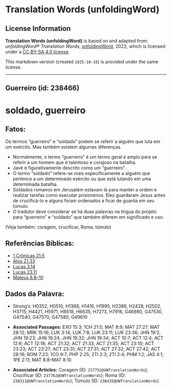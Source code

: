 # Translation Words (unfoldingWord)

## License Information

**Translation Words (unfoldingWord)** is based on and adapted from: _unfoldingWord® Translation Words_, [unfoldingWord](https://unfoldingword.org/utw), 2022, which is licensed under a [CC BY-SA 4.0 license](https://creativecommons.org/licenses/by-sa/4.0/legalcode.en).

This markdown version (created `2025-10-16`) is provided under the same license.



--------------------------------

## Guerreiro (id: 238466)

soldado, guerreiro
==================

Fatos:
------

Os termos “guerreiro” e “soldado” podem se referir a alguém que luta em um exército. Mas também existem algumas diferenças.

* Normalmente, o termo “guerreiro” é um termo geral e amplo para se referir a um homem que é talentoso e corajoso na batalha.
* Javé é figurativamente descrito como um “guerreiro”.
* O termo “soldado” refere\-se mais especificamente a alguém que pertence a um determinado exército ou que está lutando em uma determinada batalha.
* Soldados romanos em Jerusalém estavam lá para manter a ordem e realizar tarefas como executar prisioneiros. Eles guardaram Jesus antes de crucificá\-lo e alguns foram ordenados a ficar de guarda em seu túmulo.
* O tradutor deve considerar se há duas palavras na língua do projeto para “guerreiro” e “soldado” que também diferem em significado e uso.

(Veja também: coragem, crucificar, Roma, túmulo)

Referências Bíblicas:
---------------------

* [1 Crônicas 21\.5](https://ref.ly/1Chr21:5)
* [Atos 21\.33](https://ref.ly/Acts21:33)
* [Lucas 3\.14](https://ref.ly/Luke3:14)
* [Lucas 23\.11](https://ref.ly/Luke23:11)
* [Mateus 8\.8–10](https://ref.ly/Matt8:8-Matt8:10)

Dados da Palavra:
-----------------

* Strong’s: H0352, H0510, H1368, H1416, H1995, H2389, H2428, H2502, H3715, H4421, H5971, H6518, H6635, H7273, H7916, G46860, G47530, G47540, G47570, G47580, G49610

* **Associated Passages:** EXO 15:3; 1CH 21:5; MAT 8:9; MAT 27:27; MAT 28:12; MRK 15:16; LUK 3:14; LUK 7:8; LUK 23:11; LUK 23:36; JHN 19:2; JHN 19:23; JHN 19:24; JHN 19:32; JHN 19:34; ACT 10:7; ACT 12:4; ACT 12:6; ACT 12:18; ACT 21:32; ACT 21:33; ACT 21:35; ACT 23:10; ACT 23:23; ACT 23:27; ACT 23:31; ACT 27:31; ACT 27:32; ACT 27:42; ACT 28:16; ROM 7:23; 1CO 9:7; PHP 2:25; 2TI 2:3; 2TI 2:4; PHM 1:2; JAS 4:1; 1PE 2:11; MAT 8:8–MAT 8:10
* **Associated Articles:** Coragem (ID: `237752@UWTranslationWords`); Crucificar (ID: `237762@UWTranslationWords`); Roma (ID: `238311@UWTranslationWords`); Túmulo (ID: `238435@UWTranslationWords`)

